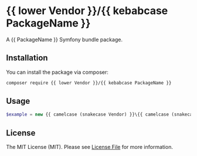 # {{ lower Vendor }}/{{ kebabcase PackageName }}

A {{ PackageName }} Symfony bundle package.

## Installation

You can install the package via composer:

```bash
composer require {{ lower Vendor }}/{{ kebabcase PackageName }}
```

## Usage

```php
$example = new {{ camelcase (snakecase Vendor) }}\{{ camelcase (snakecase PackageName) }}();
```

## License

The MIT License (MIT). Please see [License File](LICENSE) for more information.
